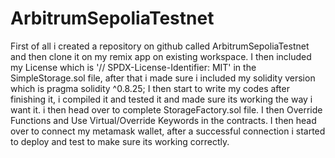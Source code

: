 # ArbitrumSepoliaTestnet
First of all i created a repository on github called ArbitrumSepoliaTestnet and then clone it on my remix app on existing workspace.
I then included my License which is '// SPDX-License-Identifier: MIT' in the SimpleStorage.sol file, after that i made sure i included my solidity version which is pragma solidity ^0.8.25; I then start to write my codes after finishing it, i compiled it and tested it and made sure its working the way i want it.
i then head over to complete StorageFactory.sol file. I then Override Functions and Use Virtual/Override Keywords in the contracts.
I then head over to connect my metamask wallet, after a successful connection i started to deploy and test to make sure its working correctly.
